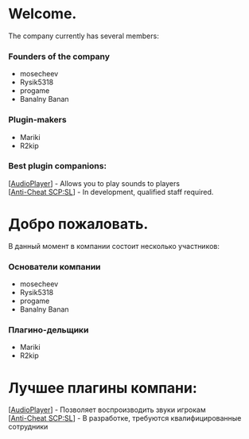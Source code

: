 # Welcome.
The company currently has several members:
### Founders of the company
- mosecheev
- Rysik5318
- progame
- Banalny Banan
### Plugin-makers
- Mariki
- R2kip
### Best plugin companions:
[[AudioPlayer](https://github.com/Edren-Baton-Team/AudioPlayer)] - Allows you to play sounds to players<br>
[[Anti-Cheat SCP:SL](https://github.com/Edren-Baton-Team/AntiCheat-Free-EdrenBaton)] - In development, qualified staff required.


# Добро пожаловать.
В данный момент в компании состоит несколько участников:
### Основатели компании
- mosecheev
- Rysik5318
- progame
- Banalny Banan
### Плагино-дельщики
- Mariki
- R2kip
# Лучшее плагины компани:
[[AudioPlayer](https://github.com/Edren-Baton-Team/AudioPlayer)] - Позволяет воспроизводить звуки игрокам<br>
[[Anti-Cheat SCP:SL](https://github.com/Edren-Baton-Team/AntiCheat-Free-EdrenBaton)] - В разработке, требуются квалифицированные сотрудники
